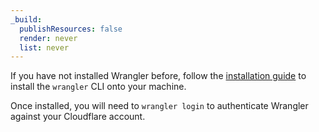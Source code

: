 ```yaml
---
_build:
  publishResources: false
  render: never
  list: never
---
```


If you have not installed Wrangler before, follow the [installation guide](/workers/wrangler/install-and-update/) to install the `wrangler` CLI onto your machine.

Once installed, you will need to `wrangler login` to authenticate Wrangler against your Cloudflare account.